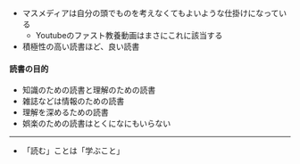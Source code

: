 - マスメディアは自分の頭でものを考えなくてもよいような仕掛けになっている
	- Youtubeのファスト教養動画はまさにこれに該当する
- 積極性の高い読書ほど、良い読書

#### 読書の目的

- 知識のための読書と理解のための読書
- 雑誌などは情報のための読書
- 理解を深めるための読書
- 娯楽のための読書はとくになにもいらない

---

- 「読む」ことは「学ぶこと」